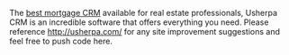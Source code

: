 The <a href="http://usherpa.com/">best mortgage CRM</a> available for real estate professionals, Usherpa CRM is an incredible software that offers everything you need.  Please reference http://usherpa.com/ for any site improvement suggestions and feel free to push code here.

